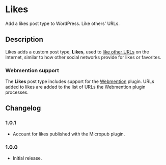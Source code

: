 # Likes

Add a likes post type to WordPress. Like others' URLs.

## Description

Likes adds a custom post type, **Likes**, used to [like other URLs](https://indieweb.org/like) on the Internet, similar to how other social networks provide for likes or favorites.

### Webmention support

The **Likes** post type includes support for the [Webmention](https://wordpress.org/plugins/webmention/) plugin. URLs added to likes are added to the list of URLs the Webmention plugin processes.

## Changelog

### 1.0.1

* Account for likes published with the Micropub plugin.

### 1.0.0

* Initial release.
